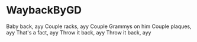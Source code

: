 # WaybackByGD
Baby back, ayy Couple racks, ayy Couple Grammys on him Couple plaques, ayy That's a fact, ayy Throw it back, ayy Throw it back, ayy
